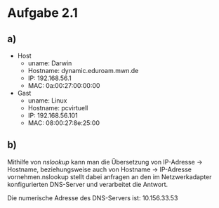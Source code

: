 # Aufgabe 2.1

## a)

* Host
	* uname: Darwin
	* Hostname: dynamic.eduroam.mwn.de
	* IP: 192.168.56.1
	* MAC: 0a:00:27:00:00:00
* Gast
	* uname: Linux
	* Hostname: pcvirtuell
	* IP: 192.168.56.101
	* MAC: 08:00:27:8e:25:00

## b)

Mithilfe von *nslookup* kann man die Übersetzung von IP-Adresse -> Hostname, beziehungsweise auch von Hostname -> IP-Adresse vornehmen.nslookup stellt dabei anfragen an den im Netzwerkadapter konfigurierten DNS-Server und verarbeitet die Antwort.

Die numerische Adresse des DNS-Servers ist: 10.156.33.53
